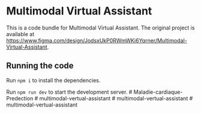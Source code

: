 
  # Multimodal Virtual Assistant

  This is a code bundle for Multimodal Virtual Assistant. The original project is available at https://www.figma.com/design/JodsxUkP0RWmWKi6Yqrner/Multimodal-Virtual-Assistant.

  ## Running the code

  Run `npm i` to install the dependencies.

  Run `npm run dev` to start the development server.
  #   M a l a d i e - c a r d i a q u e - P r e d e c t i o n  
 #   m u l t i m o d a l - v e r t u a l - a s s i s t a n t  
 #   m u l t i m o d a l - v e r t u a l - a s s i s t a n t  
 #   m u l t i m o d a l - v e r t u a l - a s s i s t a n t  
 